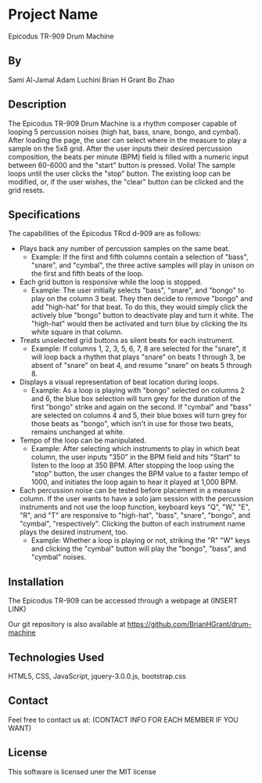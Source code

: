 # Project Name
Epicodus TR-909 Drum Machine

## By
Sami Al-Jamal
Adam Luchini
Brian H Grant
Bo Zhao

## Description
The Epicodus TR-909 Drum Machine is a rhythm composer capable of looping 5 percussion noises (high hat, bass, snare, bongo, and cymbal). After loading the page, the user can select where in the measure to play a sample on the 5x8 grid. After the user inputs their desired percussion composition, the beats per minute (BPM) field is filled with a numeric input between 60-6000 and the "start" button is pressed. Voila! The sample loops until the user clicks the "stop" button. The existing loop can be modified, or, if the user wishes, the "clear" button can be clicked and the grid resets.

## Specifications
The capabilities of the Epicodus TRcd d-909 are as follows:
* Plays back any number of percussion samples on the same beat.
  * Example: If the first and fifth columns contain a selection of "bass", "snare", and "cymbal", the three active samples will play in unison on the first and fifth beats of the loop.
* Each grid button is responsive while the loop is stopped.
  * Example: The user initially selects "bass", "snare", and "bongo" to play on the column 3 beat. They then decide to remove "bongo" and add "high-hat" for that beat. To do this, they would simply click the actively blue "bongo" button to deactivate play and turn it white. The "high-hat" would then be activated and turn blue by clicking the its white square in that column.
* Treats unselected grid buttons as silent beats for each instrument.
  * Example: If columns 1, 2, 3, 5, 6, 7, 8 are selected for the "snare", it will loop back a rhythm that plays "snare" on beats 1 through 3, be absent of "snare" on beat 4, and resume "snare" on beats 5 through 8.
* Displays a visual representation of beat location during loops.
  * Example: As a loop is playing with "bongo" selected on columns 2 and 6, the blue box selection will turn grey for the duration of the first "bongo" strike and again on the second. If "cymbal" and "bass" are selected on columns 4 and 5, their blue boxes will turn grey for those beats as "bongo", which isn't in use for those two beats, remains unchanged at white.
* Tempo of the loop can be manipulated.
  * Example: After selecting which instruments to play in which beat column, the user inputs "350" in the BPM field and hits "Start" to listen to the loop at 350 BPM. After stopping the loop using the "stop" button, the user changes the BPM value to a faster tempo of 1000, and initiates the loop again to hear it played at 1,000 BPM.
* Each percussion noise can be tested before placement in a measure column. If the user wants to have a solo jam session with the percussion instruments and not use the loop function, keyboard keys "Q", "W," "E", "R", and "T" are responsive to "high-hat", "bass", "snare", "bongo", and "cymbal", "respectively".  Clicking the button of each instrument name plays the desired instrument, too.
  * Example: Whether a loop is playing or not, striking the "R" "W" keys and clicking the "cymbal" button will play the "bongo", "bass", and "cymbal" noises.


## Installation
The Epicodus TR-909 can be accessed through a webpage at (INSERT LINK)

Our git repository is also available at https://github.com/BrianHGrant/drum-machine

## Technologies Used
HTML5, CSS, JavaScript, jquery-3.0.0.js, bootstrap.css

## Contact
Feel free to contact us at:
(CONTACT INFO FOR EACH MEMBER IF YOU WANT)

## License
This software is licensed uner the MIT license
